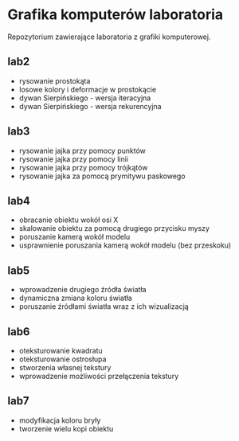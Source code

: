# Grafika komputerów laboratoria

Repozytorium zawierające laboratoria z grafiki komputerowej.

## lab2

* rysowanie prostokąta
* losowe kolory i deformacje w prostokącie
* dywan Sierpińskiego - wersja iteracyjna
* dywan Sierpińskiego - wersja rekurencyjna

## lab3
* rysowanie jajka przy pomocy punktów
* rysowanie jajka przy pomocy linii
* rysowanie jajka przy pomocy trójkątów
* rysowanie jajka za pomocą prymitywu paskowego

## lab4
* obracanie obiektu wokół osi X
* skalowanie obiektu za pomocą drugiego przycisku myszy
* poruszanie kamerą wokół modelu
* usprawnienie poruszania kamerą wokół modelu (bez przeskoku)

## lab5
* wprowadzenie drugiego źródła światła
* dynamiczna zmiana koloru światła
* poruszanie źródłami światła wraz z ich wizualizacją

## lab6
* oteksturowanie kwadratu
* oteksturowanie ostrosłupa
* stworzenia własnej tekstury
* wprowadzenie możliwości przełączenia tekstury

## lab7
* modyfikacja koloru bryły
* tworzenie wielu kopi obiektu

